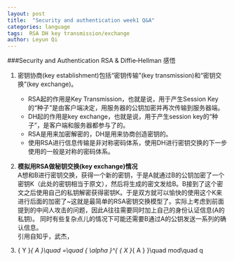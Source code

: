 ```yaml
---
layout: post
title:  "Security and authentication week1 Q&A"
categories: language
tags:  RSA DH key transmission/exchange
author: Leyun Qi
---
```


###Security and Authentication RSA & Diffie‐Hellman 感悟

1. 密钥协商(key establishment)包括“密钥传输”(key transmission)和“密钥交换”(key exchange)。  
	
	* RSA起的作用是Key Transmission，也就是说，用于产生Session Key的“种子”是由客户端决定，用服务器的公钥加密并再次传输到服务器端。  
	* DH起的作用是key exchange，也就是说，用于产生session key的“种子”，是客户端和服务器都参与了的。  
	* RSA是用来加密解密的，DH是用来协商创造密钥的。  
	* 使用RSA进行信息传输是非对称密码体系，使用DH进行密钥交换的下一步使用的一般是对称的密码体系。  
	
2. **模拟用RSA做秘钥交换(key exchange)情况**  
A想和B进行密钥交换，获得一个新的密钥，于是A就通过B的公钥加密了一个密钥K（此处的密钥相当于原文），然后将生成的密文发给B。B接到了这个密文之后使用自己的私钥解密获得密钥K。于是双方就可以愉快的使用这个K来进行后面的加密了~这就是最简单的RSA密钥交换模型了。实际上考虑到前面提到的中间人攻击的问题，因此A往往需要同时加上自己的身份认证信息(A的私钥)。 同时有些复杂点儿的情况下可能还需要B通过A的公钥发送一系列的确认信息。  
引用自知乎，武杰，[](https://www.zhihu.com/question/25116415/answer/30135284)  

3. { Y }_{ A }\quad =\quad { \alpha  }^{ { X }_{ A } }\quad mod\quad q



